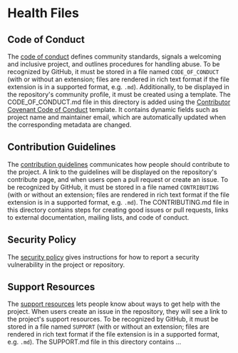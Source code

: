 # Health Files

## Code of Conduct
The [code of conduct](https://docs.github.com/en/communities/setting-up-your-project-for-healthy-contributions/adding-a-code-of-conduct-to-your-project)
defines community standards, signals a welcoming and inclusive project,
and outlines procedures for handling abuse. To be recognized by GitHub, it must be stored in a file named
`CODE_OF_CONDUCT` (with or without an extension;
files are rendered in rich text format if the file extension is in a supported format, e.g. `.md`).
Additionally, to be displayed in the repository's community profile, it must be created using a template.
The CODE_OF_CONDUCT.md file in this directory is added using the
[Contributor Covenant Code of Conduct](https://www.contributor-covenant.org/version/2/0/code_of_conduct.html) template.
It contains dynamic fields such as project name and maintainer email, which are automatically updated when
the corresponding metadata are changed.


## Contribution Guidelines
The [contribution guidelines](https://docs.github.com/en/communities/setting-up-your-project-for-healthy-contributions/setting-guidelines-for-repository-contributors)
communicates how people should contribute to the project. A link to the guidelines will be displayed
on the repository's contribute page, and when users open a pull request or create an issue.
To be recognized by GitHub, it must be stored in a file named
`CONTRIBUTING` (with or without an extension;
files are rendered in rich text format if the file extension is in a supported format, e.g. `.md`).
The CONTRIBUTING.md file in this directory contains steps for creating good issues or pull requests,
links to external documentation, mailing lists, and code of conduct.


## Security Policy
The [security policy](https://docs.github.com/en/code-security/getting-started/adding-a-security-policy-to-your-repository)
gives instructions for how to report a security vulnerability in the project or repository.


## Support Resources
The [support resources](https://docs.github.com/en/communities/setting-up-your-project-for-healthy-contributions/adding-support-resources-to-your-project)
lets people know about ways to get help with the project.
When users create an issue in the repository, they will see a link to the project's support resources.
To be recognized by GitHub, it must be stored in a file named
`SUPPORT` (with or without an extension;
files are rendered in rich text format if the file extension is in a supported format, e.g. `.md`).
The SUPPORT.md file in this directory contains ...
